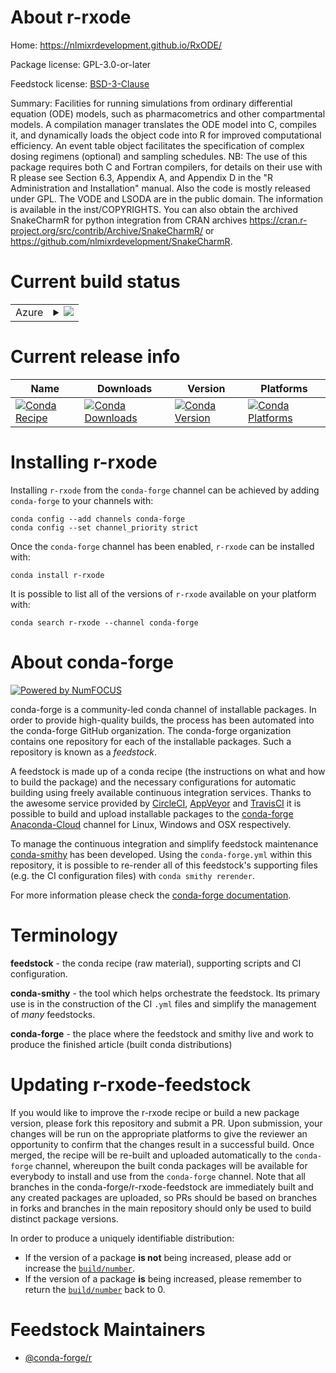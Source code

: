About r-rxode
=============

Home: https://nlmixrdevelopment.github.io/RxODE/

Package license: GPL-3.0-or-later

Feedstock license: [BSD-3-Clause](https://github.com/conda-forge/r-rxode-feedstock/blob/master/LICENSE.txt)

Summary: Facilities for running simulations from ordinary differential equation (ODE) models, such as pharmacometrics and other compartmental models.  A compilation manager translates the ODE model into C, compiles it, and dynamically loads the object code into R for improved computational efficiency.  An event table object facilitates the specification of complex dosing regimens (optional) and sampling schedules.  NB: The use of this package requires both C and Fortran compilers, for details on their use with R please see Section 6.3, Appendix A, and Appendix D in the "R Administration and Installation" manual. Also the code is mostly released under GPL.  The VODE and LSODA are in the public domain.  The information is available in the inst/COPYRIGHTS. You can also obtain the archived SnakeCharmR for python integration from CRAN archives <https://cran.r-project.org/src/contrib/Archive/SnakeCharmR/> or <https://github.com/nlmixrdevelopment/SnakeCharmR>.

Current build status
====================


<table>
    
  <tr>
    <td>Azure</td>
    <td>
      <details>
        <summary>
          <a href="https://dev.azure.com/conda-forge/feedstock-builds/_build/latest?definitionId=8906&branchName=master">
            <img src="https://dev.azure.com/conda-forge/feedstock-builds/_apis/build/status/r-rxode-feedstock?branchName=master">
          </a>
        </summary>
        <table>
          <thead><tr><th>Variant</th><th>Status</th></tr></thead>
          <tbody><tr>
              <td>linux_64</td>
              <td>
                <a href="https://dev.azure.com/conda-forge/feedstock-builds/_build/latest?definitionId=8906&branchName=master">
                  <img src="https://dev.azure.com/conda-forge/feedstock-builds/_apis/build/status/r-rxode-feedstock?branchName=master&jobName=linux&configuration=linux_64_" alt="variant">
                </a>
              </td>
            </tr><tr>
              <td>osx_64</td>
              <td>
                <a href="https://dev.azure.com/conda-forge/feedstock-builds/_build/latest?definitionId=8906&branchName=master">
                  <img src="https://dev.azure.com/conda-forge/feedstock-builds/_apis/build/status/r-rxode-feedstock?branchName=master&jobName=osx&configuration=osx_64_" alt="variant">
                </a>
              </td>
            </tr>
          </tbody>
        </table>
      </details>
    </td>
  </tr>
</table>

Current release info
====================

| Name | Downloads | Version | Platforms |
| --- | --- | --- | --- |
| [![Conda Recipe](https://img.shields.io/badge/recipe-r--rxode-green.svg)](https://anaconda.org/conda-forge/r-rxode) | [![Conda Downloads](https://img.shields.io/conda/dn/conda-forge/r-rxode.svg)](https://anaconda.org/conda-forge/r-rxode) | [![Conda Version](https://img.shields.io/conda/vn/conda-forge/r-rxode.svg)](https://anaconda.org/conda-forge/r-rxode) | [![Conda Platforms](https://img.shields.io/conda/pn/conda-forge/r-rxode.svg)](https://anaconda.org/conda-forge/r-rxode) |

Installing r-rxode
==================

Installing `r-rxode` from the `conda-forge` channel can be achieved by adding `conda-forge` to your channels with:

```
conda config --add channels conda-forge
conda config --set channel_priority strict
```

Once the `conda-forge` channel has been enabled, `r-rxode` can be installed with:

```
conda install r-rxode
```

It is possible to list all of the versions of `r-rxode` available on your platform with:

```
conda search r-rxode --channel conda-forge
```


About conda-forge
=================

[![Powered by NumFOCUS](https://img.shields.io/badge/powered%20by-NumFOCUS-orange.svg?style=flat&colorA=E1523D&colorB=007D8A)](http://numfocus.org)

conda-forge is a community-led conda channel of installable packages.
In order to provide high-quality builds, the process has been automated into the
conda-forge GitHub organization. The conda-forge organization contains one repository
for each of the installable packages. Such a repository is known as a *feedstock*.

A feedstock is made up of a conda recipe (the instructions on what and how to build
the package) and the necessary configurations for automatic building using freely
available continuous integration services. Thanks to the awesome service provided by
[CircleCI](https://circleci.com/), [AppVeyor](https://www.appveyor.com/)
and [TravisCI](https://travis-ci.com/) it is possible to build and upload installable
packages to the [conda-forge](https://anaconda.org/conda-forge)
[Anaconda-Cloud](https://anaconda.org/) channel for Linux, Windows and OSX respectively.

To manage the continuous integration and simplify feedstock maintenance
[conda-smithy](https://github.com/conda-forge/conda-smithy) has been developed.
Using the ``conda-forge.yml`` within this repository, it is possible to re-render all of
this feedstock's supporting files (e.g. the CI configuration files) with ``conda smithy rerender``.

For more information please check the [conda-forge documentation](https://conda-forge.org/docs/).

Terminology
===========

**feedstock** - the conda recipe (raw material), supporting scripts and CI configuration.

**conda-smithy** - the tool which helps orchestrate the feedstock.
                   Its primary use is in the construction of the CI ``.yml`` files
                   and simplify the management of *many* feedstocks.

**conda-forge** - the place where the feedstock and smithy live and work to
                  produce the finished article (built conda distributions)


Updating r-rxode-feedstock
==========================

If you would like to improve the r-rxode recipe or build a new
package version, please fork this repository and submit a PR. Upon submission,
your changes will be run on the appropriate platforms to give the reviewer an
opportunity to confirm that the changes result in a successful build. Once
merged, the recipe will be re-built and uploaded automatically to the
`conda-forge` channel, whereupon the built conda packages will be available for
everybody to install and use from the `conda-forge` channel.
Note that all branches in the conda-forge/r-rxode-feedstock are
immediately built and any created packages are uploaded, so PRs should be based
on branches in forks and branches in the main repository should only be used to
build distinct package versions.

In order to produce a uniquely identifiable distribution:
 * If the version of a package **is not** being increased, please add or increase
   the [``build/number``](https://docs.conda.io/projects/conda-build/en/latest/resources/define-metadata.html#build-number-and-string).
 * If the version of a package **is** being increased, please remember to return
   the [``build/number``](https://docs.conda.io/projects/conda-build/en/latest/resources/define-metadata.html#build-number-and-string)
   back to 0.

Feedstock Maintainers
=====================

* [@conda-forge/r](https://github.com/conda-forge/r/)

